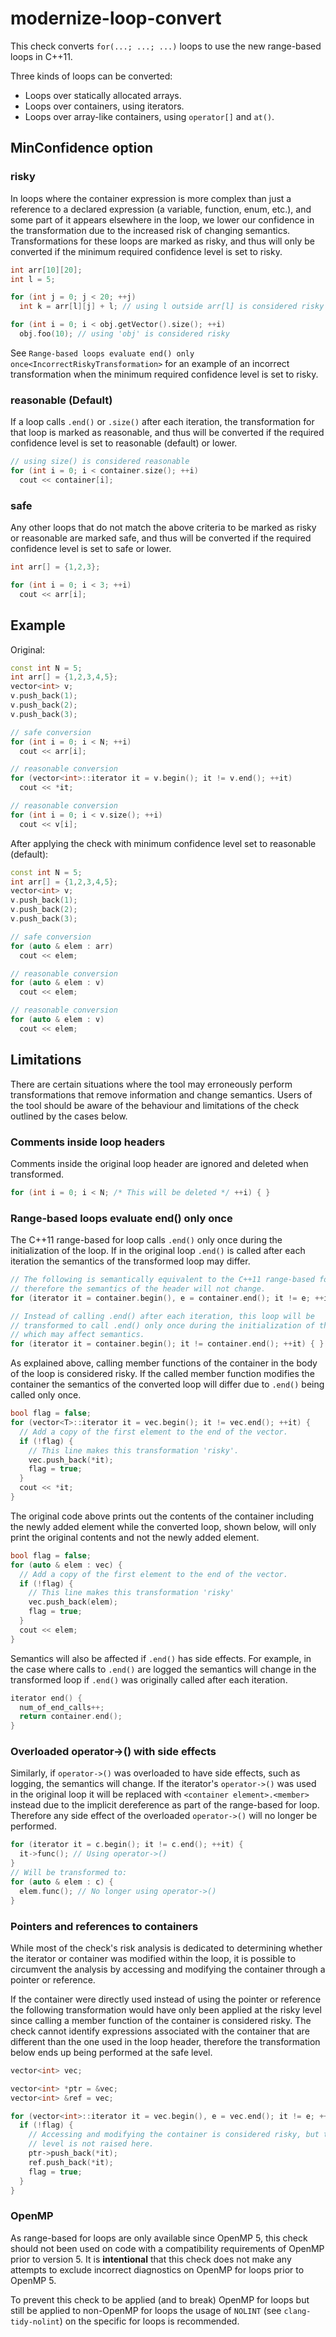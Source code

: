 # modernize-loop-convert

This check converts `for(...; ...; ...)` loops to use the new
range-based loops in C++11.

Three kinds of loops can be converted:

  - Loops over statically allocated arrays.
  - Loops over containers, using iterators.
  - Loops over array-like containers, using `operator[]` and `at()`.

## MinConfidence option

### risky

In loops where the container expression is more complex than just a
reference to a declared expression (a variable, function, enum, etc.),
and some part of it appears elsewhere in the loop, we lower our
confidence in the transformation due to the increased risk of changing
semantics. Transformations for these loops are marked as
<span class="title-ref">risky</span>, and thus will only be converted if
the minimum required confidence level is set to
<span class="title-ref">risky</span>.

``` c++
int arr[10][20];
int l = 5;

for (int j = 0; j < 20; ++j)
  int k = arr[l][j] + l; // using l outside arr[l] is considered risky

for (int i = 0; i < obj.getVector().size(); ++i)
  obj.foo(10); // using 'obj' is considered risky
```

See `Range-based loops evaluate end() only
once<IncorrectRiskyTransformation>` for an example of an incorrect
transformation when the minimum required confidence level is set to
<span class="title-ref">risky</span>.

### reasonable (Default)

If a loop calls `.end()` or `.size()` after each iteration, the
transformation for that loop is marked as
<span class="title-ref">reasonable</span>, and thus will be converted if
the required confidence level is set to
<span class="title-ref">reasonable</span> (default) or lower.

``` c++
// using size() is considered reasonable
for (int i = 0; i < container.size(); ++i)
  cout << container[i];
```

### safe

Any other loops that do not match the above criteria to be marked as
<span class="title-ref">risky</span> or
<span class="title-ref">reasonable</span> are marked
<span class="title-ref">safe</span>, and thus will be converted if the
required confidence level is set to <span class="title-ref">safe</span>
or lower.

``` c++
int arr[] = {1,2,3};

for (int i = 0; i < 3; ++i)
  cout << arr[i];
```

## Example

Original:

``` c++
const int N = 5;
int arr[] = {1,2,3,4,5};
vector<int> v;
v.push_back(1);
v.push_back(2);
v.push_back(3);

// safe conversion
for (int i = 0; i < N; ++i)
  cout << arr[i];

// reasonable conversion
for (vector<int>::iterator it = v.begin(); it != v.end(); ++it)
  cout << *it;

// reasonable conversion
for (int i = 0; i < v.size(); ++i)
  cout << v[i];
```

After applying the check with minimum confidence level set to
<span class="title-ref">reasonable</span> (default):

``` c++
const int N = 5;
int arr[] = {1,2,3,4,5};
vector<int> v;
v.push_back(1);
v.push_back(2);
v.push_back(3);

// safe conversion
for (auto & elem : arr)
  cout << elem;

// reasonable conversion
for (auto & elem : v)
  cout << elem;

// reasonable conversion
for (auto & elem : v)
  cout << elem;
```

## Limitations

There are certain situations where the tool may erroneously perform
transformations that remove information and change semantics. Users of
the tool should be aware of the behaviour and limitations of the check
outlined by the cases below.

### Comments inside loop headers

Comments inside the original loop header are ignored and deleted when
transformed.

``` c++
for (int i = 0; i < N; /* This will be deleted */ ++i) { }
```

### Range-based loops evaluate end() only once

The C++11 range-based for loop calls `.end()` only once during the
initialization of the loop. If in the original loop `.end()` is called
after each iteration the semantics of the transformed loop may differ.

``` c++
// The following is semantically equivalent to the C++11 range-based for loop,
// therefore the semantics of the header will not change.
for (iterator it = container.begin(), e = container.end(); it != e; ++it) { }

// Instead of calling .end() after each iteration, this loop will be
// transformed to call .end() only once during the initialization of the loop,
// which may affect semantics.
for (iterator it = container.begin(); it != container.end(); ++it) { }
```

<div id="IncorrectRiskyTransformation">

As explained above, calling member functions of the container in the
body of the loop is considered <span class="title-ref">risky</span>. If
the called member function modifies the container the semantics of the
converted loop will differ due to `.end()` being called only once.

</div>

``` c++
bool flag = false;
for (vector<T>::iterator it = vec.begin(); it != vec.end(); ++it) {
  // Add a copy of the first element to the end of the vector.
  if (!flag) {
    // This line makes this transformation 'risky'.
    vec.push_back(*it);
    flag = true;
  }
  cout << *it;
}
```

The original code above prints out the contents of the container
including the newly added element while the converted loop, shown below,
will only print the original contents and not the newly added element.

``` c++
bool flag = false;
for (auto & elem : vec) {
  // Add a copy of the first element to the end of the vector.
  if (!flag) {
    // This line makes this transformation 'risky'
    vec.push_back(elem);
    flag = true;
  }
  cout << elem;
}
```

Semantics will also be affected if `.end()` has side effects. For
example, in the case where calls to `.end()` are logged the semantics
will change in the transformed loop if `.end()` was originally called
after each iteration.

``` c++
iterator end() {
  num_of_end_calls++;
  return container.end();
}
```

### Overloaded operator-\>() with side effects

Similarly, if `operator->()` was overloaded to have side effects, such
as logging, the semantics will change. If the iterator's `operator->()`
was used in the original loop it will be replaced with `<container
element>.<member>` instead due to the implicit dereference as part of
the range-based for loop. Therefore any side effect of the overloaded
`operator->()` will no longer be performed.

``` c++
for (iterator it = c.begin(); it != c.end(); ++it) {
  it->func(); // Using operator->()
}
// Will be transformed to:
for (auto & elem : c) {
  elem.func(); // No longer using operator->()
}
```

### Pointers and references to containers

While most of the check's risk analysis is dedicated to determining
whether the iterator or container was modified within the loop, it is
possible to circumvent the analysis by accessing and modifying the
container through a pointer or reference.

If the container were directly used instead of using the pointer or
reference the following transformation would have only been applied at
the <span class="title-ref">risky</span> level since calling a member
function of the container is considered
<span class="title-ref">risky</span>. The check cannot identify
expressions associated with the container that are different than the
one used in the loop header, therefore the transformation below ends up
being performed at the <span class="title-ref">safe</span> level.

``` c++
vector<int> vec;

vector<int> *ptr = &vec;
vector<int> &ref = vec;

for (vector<int>::iterator it = vec.begin(), e = vec.end(); it != e; ++it) {
  if (!flag) {
    // Accessing and modifying the container is considered risky, but the risk
    // level is not raised here.
    ptr->push_back(*it);
    ref.push_back(*it);
    flag = true;
  }
}
```

### OpenMP

As range-based for loops are only available since OpenMP 5, this check
should not been used on code with a compatibility requirements of OpenMP
prior to version 5. It is **intentional** that this check does not make
any attempts to exclude incorrect diagnostics on OpenMP for loops prior
to OpenMP 5.

To prevent this check to be applied (and to break) OpenMP for loops but
still be applied to non-OpenMP for loops the usage of `NOLINT` (see
`clang-tidy-nolint`) on the specific for loops is recommended.

